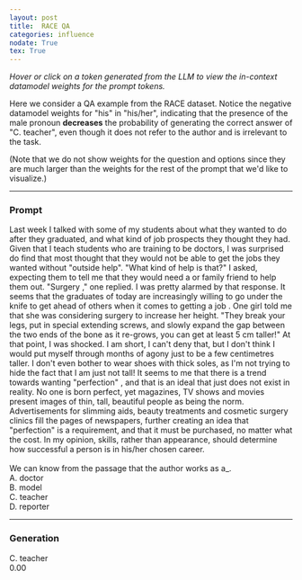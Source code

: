 ```yaml
---
layout: post
title:  RACE QA
categories: influence
nodate: True
tex: True
---
```


*Hover or click on a token generated from the LLM to view the in-context datamodel weights for the prompt tokens.*

Here we consider a QA example from the RACE dataset. Notice the negative datamodel weights for "his" in "his/her", indicating that the presence of the male pronoun **decreases** the probability of generating the correct answer of "C. teacher", even though it does not refer to the author and is irrelevant to the task.

(Note that we do not show weights for the question and options since they are much larger than the weights for the rest of the prompt that we'd like to visualize.)

<hr>

<script type='module' src='/assets/js/highlighting.js'></script>
<div id="scoresContainer" data-fname="race"></div>

### Prompt
<span class="context"> Last</span><span class="context"> week</span><span class="context"> I</span><span class="context"> talked</span><span class="context"> with</span><span class="context"> some</span><span class="context"> of</span><span class="context"> my</span><span class="context"> students</span><span class="context"> about</span><span class="context"> what</span><span class="context"> they</span><span class="context"> wanted</span><span class="context"> to</span><span class="context"> do</span><span class="context"> after</span><span class="context"> they</span><span class="context"> graduated</span><span class="context">,</span><span class="context"> and</span><span class="context"> what</span><span class="context"> kind</span><span class="context"> of</span><span class="context"> job</span><span class="context"> prospects</span><span class="context"> they</span><span class="context"> thought</span><span class="context"> they</span><span class="context"> had</span><span class="context">.</span><span class="context"> Given</span><span class="context"> that</span><span class="context"> I</span><span class="context"> teach</span><span class="context"> students</span><span class="context"> who</span><span class="context"> are</span><span class="context"> training</span><span class="context"> to</span><span class="context"> be</span><span class="context"> doctors</span><span class="context">,</span><span class="context"> I</span><span class="context"> was</span><span class="context"> surprised</span><span class="context"> do</span><span class="context"> find</span><span class="context"> that</span><span class="context"> most</span><span class="context"> thought</span><span class="context"> that</span><span class="context"> they</span><span class="context"> would</span><span class="context"> not</span><span class="context"> be</span><span class="context"> able</span><span class="context"> to</span><span class="context"> get</span><span class="context"> the</span><span class="context"> jobs</span><span class="context"> they</span><span class="context"> wanted</span><span class="context"> without</span><span class="context"> "</span><span class="context">out</span><span class="context">side</span><span class="context"> help</span><span class="context">".</span><span class="context"> "</span><span class="context">What</span><span class="context"> kind</span><span class="context"> of</span><span class="context"> help</span><span class="context"> is</span><span class="context"> that</span><span class="context">?"</span><span class="context"> I</span><span class="context"> asked</span><span class="context">,</span><span class="context"> expecting</span><span class="context"> them</span><span class="context"> to</span><span class="context"> tell</span><span class="context"> me</span><span class="context"> that</span><span class="context"> they</span><span class="context"> would</span><span class="context"> need</span><span class="context"> a</span><span class="context"> or</span><span class="context"> family</span><span class="context"> friend</span><span class="context"> to</span><span class="context"> help</span><span class="context"> them</span><span class="context"> out</span><span class="context">.</span><span class="context"> "</span><span class="context">Sur</span><span class="context">gery</span><span class="context"> </span><span class="context">,"</span><span class="context"> one</span><span class="context"> replied</span><span class="context">.</span><span class="context"> I</span><span class="context"> was</span><span class="context"> pretty</span><span class="context"> al</span><span class="context">armed</span><span class="context"> by</span><span class="context"> that</span><span class="context"> response</span><span class="context">.</span><span class="context"> It</span><span class="context"> seems</span><span class="context"> that</span><span class="context"> the</span><span class="context"> gradu</span><span class="context">ates</span><span class="context"> of</span><span class="context"> today</span><span class="context"> are</span><span class="context"> increasingly</span><span class="context"> willing</span><span class="context"> to</span><span class="context"> go</span><span class="context"> under</span><span class="context"> the</span><span class="context"> knife</span><span class="context"> to</span><span class="context"> get</span><span class="context"> ahead</span><span class="context"> of</span><span class="context"> others</span><span class="context"> when</span><span class="context"> it</span><span class="context"> comes</span><span class="context"> to</span><span class="context"> getting</span><span class="context"> a</span><span class="context"> job</span><span class="context"> .</span><span class="context"> One</span><span class="context"> girl</span><span class="context"> told</span><span class="context"> me</span><span class="context"> that</span><span class="context"> she</span><span class="context"> was</span><span class="context"> considering</span><span class="context"> surgery</span><span class="context"> to</span><span class="context"> increase</span><span class="context"> her</span><span class="context"> height</span><span class="context">.</span><span class="context"> "</span><span class="context">They</span><span class="context"> break</span><span class="context"> your</span><span class="context"> legs</span><span class="context">,</span><span class="context"> put</span><span class="context"> in</span><span class="context"> special</span><span class="context"> extending</span><span class="context"> screw</span><span class="context">s</span><span class="context">,</span><span class="context"> and</span><span class="context"> slowly</span><span class="context"> expand</span><span class="context"> the</span><span class="context"> gap</span><span class="context"> between</span><span class="context"> the</span><span class="context"> two</span><span class="context"> ends</span><span class="context"> of</span><span class="context"> the</span><span class="context"> bone</span><span class="context"> as</span><span class="context"> it</span><span class="context"> re</span><span class="context">-</span><span class="context">g</span><span class="context">rows</span><span class="context">,</span><span class="context"> you</span><span class="context"> can</span><span class="context"> get</span><span class="context"> at</span><span class="context"> least</span><span class="context"> </span><span class="context">5</span><span class="context"> cm</span><span class="context"> t</span><span class="context">aller</span><span class="context">!"</span><span class="context"> At</span><span class="context"> that</span><span class="context"> point</span><span class="context">,</span><span class="context"> I</span><span class="context"> was</span><span class="context"> shocked</span><span class="context">.</span><span class="context"> I</span><span class="context"> am</span><span class="context"> short</span><span class="context">,</span><span class="context"> I</span><span class="context"> can</span><span class="context">'</span><span class="context">t</span><span class="context"> deny</span><span class="context"> that</span><span class="context">,</span><span class="context"> but</span><span class="context"> I</span><span class="context"> don</span><span class="context">'</span><span class="context">t</span><span class="context"> think</span><span class="context"> I</span><span class="context"> would</span><span class="context"> put</span><span class="context"> myself</span><span class="context"> through</span><span class="context"> months</span><span class="context"> of</span><span class="context"> ag</span><span class="context">ony</span><span class="context"> just</span><span class="context"> to</span><span class="context"> be</span><span class="context"> a</span><span class="context"> few</span><span class="context"> cent</span><span class="context">imet</span><span class="context">res</span><span class="context"> t</span><span class="context">aller</span><span class="context">.</span><span class="context"> I</span><span class="context"> don</span><span class="context">'</span><span class="context">t</span><span class="context"> even</span><span class="context"> bother</span><span class="context"> to</span><span class="context"> wear</span><span class="context"> shoes</span><span class="context"> with</span><span class="context"> thick</span><span class="context"> sol</span><span class="context">es</span><span class="context">,</span><span class="context"> as</span><span class="context"> I</span><span class="context">'</span><span class="context">m</span><span class="context"> not</span><span class="context"> trying</span><span class="context"> to</span><span class="context"> hide</span><span class="context"> the</span><span class="context"> fact</span><span class="context"> that</span><span class="context"> I</span><span class="context"> am</span><span class="context"> just</span><span class="context"> not</span><span class="context"> tall</span><span class="context">!</span><span class="context"> It</span><span class="context"> seems</span><span class="context"> to</span><span class="context"> me</span><span class="context"> that</span><span class="context"> there</span><span class="context"> is</span><span class="context"> a</span><span class="context"> trend</span><span class="context"> towards</span><span class="context"> wanting</span><span class="context"> "</span><span class="context">per</span><span class="context">fection</span><span class="context">"</span><span class="context"> ,</span><span class="context"> and</span><span class="context"> that</span><span class="context"> is</span><span class="context"> an</span><span class="context"> ideal</span><span class="context"> that</span><span class="context"> just</span><span class="context"> does</span><span class="context"> not</span><span class="context"> exist</span><span class="context"> in</span><span class="context"> reality</span><span class="context">.</span><span class="context"> No</span><span class="context"> one</span><span class="context"> is</span><span class="context"> born</span><span class="context"> perfect</span><span class="context">,</span><span class="context"> yet</span><span class="context"> magazines</span><span class="context">,</span><span class="context"> TV</span><span class="context"> shows</span><span class="context"> and</span><span class="context"> movies</span><span class="context"> present</span><span class="context"> images</span><span class="context"> of</span><span class="context"> thin</span><span class="context">,</span><span class="context"> tall</span><span class="context">,</span><span class="context"> beautiful</span><span class="context"> people</span><span class="context"> as</span><span class="context"> being</span><span class="context"> the</span><span class="context"> norm</span><span class="context">.</span><span class="context"> Ad</span><span class="context">vert</span><span class="context">is</span><span class="context">ements</span><span class="context"> for</span><span class="context"> slim</span><span class="context">ming</span><span class="context"> a</span><span class="context">ids</span><span class="context">,</span><span class="context"> beauty</span><span class="context"> treatments</span><span class="context"> and</span><span class="context"> cos</span><span class="context">metic</span><span class="context"> surgery</span><span class="context"> clin</span><span class="context">ics</span><span class="context"> fill</span><span class="context"> the</span><span class="context"> pages</span><span class="context"> of</span><span class="context"> newspapers</span><span class="context">,</span><span class="context"> further</span><span class="context"> creating</span><span class="context"> an</span><span class="context"> idea</span><span class="context"> that</span><span class="context"> "</span><span class="context">per</span><span class="context">fection</span><span class="context">"</span><span class="context"> is</span><span class="context"> a</span><span class="context"> requirement</span><span class="context">,</span><span class="context"> and</span><span class="context"> that</span><span class="context"> it</span><span class="context"> must</span><span class="context"> be</span><span class="context"> purchased</span><span class="context">,</span><span class="context"> no</span><span class="context"> matter</span><span class="context"> what</span><span class="context"> the</span><span class="context"> cost</span><span class="context">.</span><span class="context"> In</span><span class="context"> my</span><span class="context"> opinion</span><span class="context">,</span><span class="context"> skills</span><span class="context">,</span><span class="context"> rather</span><span class="context"> than</span><span class="context"> appearance</span><span class="context">,</span><span class="context"> should</span><span class="context"> determine</span><span class="context"> how</span><span class="context"> successful</span><span class="context"> a</span><span class="context"> person</span><span class="context"> is</span><span class="context"> in</span><span class="context"> his</span><span class="context">/</span><span class="context">her</span><span class="context"> chosen</span><span class="context"> career</span><span class="context">.</span><span class="context"><br></span><span class="context"><br></span><span class="context">We</span><span class="context"> can</span><span class="context"> know</span><span class="context"> from</span><span class="context"> the</span><span class="context"> passage</span><span class="context"> that</span><span class="context"> the</span><span class="context"> author</span><span class="context"> works</span><span class="context"> as</span><span class="context"> a</span><span class="context">_.</span><span class="context"><br></span><span class="context">A</span><span class="context">.</span><span class="context"> doctor</span><span class="context"><br></span><span class="context">B</span><span class="context">.</span><span class="context"> model</span><span class="context"><br></span><span class="context">C</span><span class="context">.</span><span class="context"> teacher</span><span class="context"><br></span><span class="context">D</span><span class="context">.</span><span class="context"> reporter</span>

<hr>

<div id="generation-container">
<h3 id="generation">Generation</h3>
<span class="generation"> C</span><span class="generation">.</span><span class="generation"> teacher</span><span class="generation"> </span>
  <div id="probability-container">
    <div id="probability-bar">
      <div id="probability-fill"></div>
    </div>
    <span id="probability-value">0.00</span>
  </div>
  <br><br><br>
</div>
